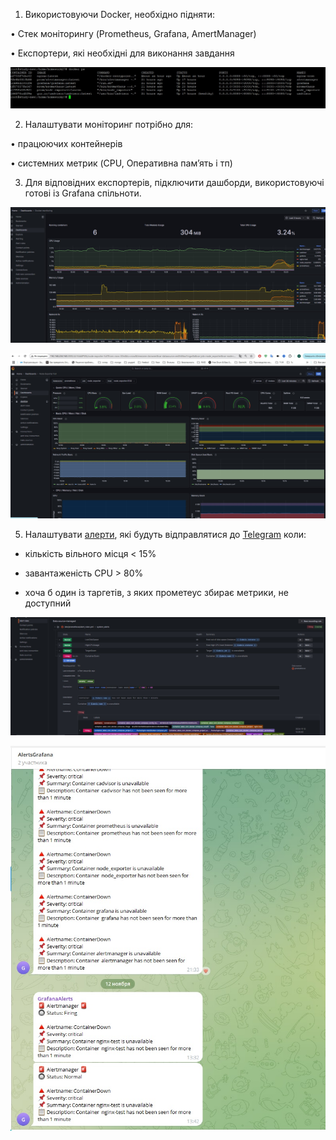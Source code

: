 1) Використовуючи Docker, необхідно підняти:

• Стек моніторингу (Prometheus, Grafana, AmertManager)

• Експортери, які необхідні для виконання завдання

![](https://github.com/Visemir/homework27/blob/main/docker.jpg)


2) Налаштувати моніторинг потрібно для:

• працюючих контейнерів

• системних метрик (CPU, Оперативна памʼять і тп)

3) Для відповідних експортерів, підключити дашборди, використовуючі готові із Grafana спільноти.

![](https://github.com/Visemir/homework27/blob/main/dashbord-docker.jpg)

![](https://github.com/Visemir/homework27/blob/main/dashbord-node.jpg)


5) Налаштувати [алерти](https://github.com/Visemir/homework27/blob/main/prometheus/alert_rules.yml), які будуть відправлятися до [Telegram](https://github.com/Visemir/homework27/blob/main/alertmanager/alertmanager.yml) коли:

- кількість вільного місця < 15%

- завантаженість CPU > 80%

- хоча б один із таргетів, з яких прометеус збирає метрики, не доступний

![](https://github.com/Visemir/homework27/blob/main/alerts-grafana.jpg)

![](https://github.com/Visemir/homework27/blob/main/telegram.jpg)
